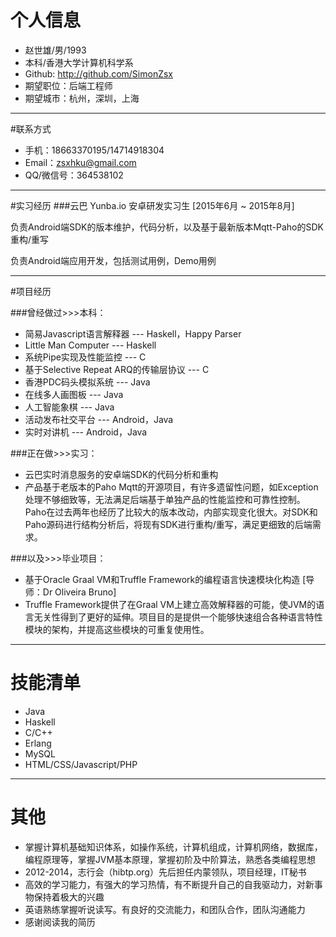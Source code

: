 # 个人信息

- 赵世雄/男/1993 
- 本科/香港大学计算机科学系 
- Github: http://github.com/SimonZsx
- 期望职位：后端工程师
- 期望城市：杭州，深圳，上海

---
#联系方式
- 手机：18663370195/14714918304
- Email：zsxhku@gmail.com
- QQ/微信号：364538102

---
#实习经历
###云巴 Yunba.io 安卓研发实习生
[2015年6月 ~ 2015年8月]

负责Android端SDK的版本维护，代码分析，以及基于最新版本Mqtt-Paho的SDK重构/重写

负责Android端应用开发，包括测试用例，Demo用例

---
#项目经历

###曾经做过>>>本科：

- 简易Javascript语言解释器 --- Haskell，Happy Parser
- Little Man Computer --- Haskell
- 系统Pipe实现及性能监控 --- C
- 基于Selective Repeat ARQ的传输层协议 --- C
- 香港PDC码头模拟系统 --- Java
- 在线多人画图板 --- Java
- 人工智能象棋 --- Java
- 活动发布社交平台 --- Android，Java
- 实时对讲机 --- Android，Java

###正在做>>>实习：
- 云巴实时消息服务的安卓端SDK的代码分析和重构
- 产品基于老版本的Paho Mqtt的开源项目，有许多遗留性问题，如Exception处理不够细致等，无法满足后端基于单独产品的性能监控和可靠性控制。Paho在过去两年也经历了比较大的版本改动，内部实现变化很大。对SDK和Paho源码进行结构分析后，将现有SDK进行重构/重写，满足更细致的后端需求。

###以及>>>毕业项目：

- 基于Oracle Graal VM和Truffle Framework的编程语言快速模块化构造 [导师：Dr Oliveira Bruno]
- Truffle Framework提供了在Graal VM上建立高效解释器的可能，使JVM的语言无关性得到了更好的延伸。项目目的是提供一个能够快速组合各种语言特性模块的架构，并提高这些模块的可重复使用性。

---

# 技能清单

- Java
- Haskell
- C/C++
- Erlang
- MySQL
- HTML/CSS/Javascript/PHP

---

# 其他
- 掌握计算机基础知识体系，如操作系统，计算机组成，计算机网络，数据库，编程原理等，掌握JVM基本原理，掌握初阶及中阶算法，熟悉各类编程思想
- 2012-2014，志行会（hibtp.org）先后担任内蒙领队，项目经理，IT秘书
- 高效的学习能力，有强大的学习热情，有不断提升自己的自我驱动力，对新事物保持着极大的兴趣
- 英语熟练掌握听说读写。有良好的交流能力，和团队合作，团队沟通能力
- 感谢阅读我的简历
